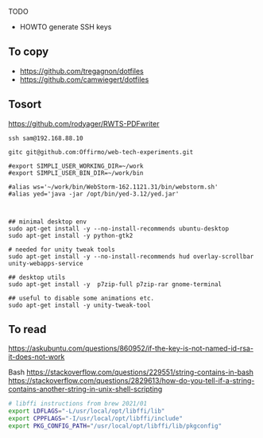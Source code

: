 
TODO
- HOWTO generate SSH keys





## To copy
* https://github.com/tregagnon/dotfiles
* https://github.com/camwiegert/dotfiles

## Tosort

https://github.com/rodyager/RWTS-PDFwriter

```
ssh sam@192.168.88.10

gitc git@github.com:Offirmo/web-tech-experiments.git

#export SIMPLI_USER_WORKING_DIR=~/work
#export SIMPLI_USER_BIN_DIR=~/work/bin

#alias ws='~/work/bin/WebStorm-162.1121.31/bin/webstorm.sh'
#alias yed='java -jar /opt/bin/yed-3.12/yed.jar'



## minimal desktop env
sudo apt-get install -y --no-install-recommends ubuntu-desktop
sudo apt-get install -y python-gtk2

# needed for unity tweak tools
sudo apt-get install -y --no-install-recommends hud overlay-scrollbar unity-webapps-service

## desktop utils
sudo apt-get install -y  p7zip-full p7zip-rar gnome-terminal

## useful to disable some animations etc.
sudo apt-get install -y unity-tweak-tool
```


## To read
https://askubuntu.com/questions/860952/if-the-key-is-not-named-id-rsa-it-does-not-work


Bash
https://stackoverflow.com/questions/229551/string-contains-in-bash
https://stackoverflow.com/questions/2829613/how-do-you-tell-if-a-string-contains-another-string-in-unix-shell-scripting



```bash
# libffi instructions from brew 2021/01
export LDFLAGS="-L/usr/local/opt/libffi/lib"
export CPPFLAGS="-I/usr/local/opt/libffi/include"
export PKG_CONFIG_PATH="/usr/local/opt/libffi/lib/pkgconfig"
```
